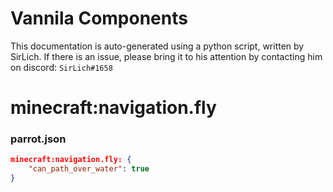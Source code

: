 # Vannila Components
This documentation is auto-generated using a python script, written by SirLich. If there is an issue, please bring it to his attention by contacting him on discord: `SirLich#1658`

# minecraft:navigation.fly
### parrot.json
```JSON
minecraft:navigation.fly: {
    "can_path_over_water": true
}
```

